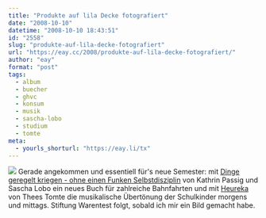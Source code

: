 ```yaml
---
title: "Produkte auf lila Decke fotografiert"
date: "2008-10-10"
datetime: "2008-10-10 18:43:51"
id: "2558"
slug: "produkte-auf-lila-decke-fotografiert"
url: "https://eay.cc/2008/produkte-auf-lila-decke-fotografiert/"
author: "eay"
format: "post"
tags:
  - album
  - buecher
  - ghvc
  - konsum
  - musik
  - sascha-lobo
  - studium
  - tomte
meta:
  - yourls_shorturl: "https://eay.li/tx"
---
```


![](/uploads/2008/dingeundtomte.jpg) Gerade angekommen und essentiell für's neue Semester: mit [Dinge geregelt kriegen - ohne einen Funken Selbstdisziplin](http://www.amazon.de/exec/obidos/ASIN/3871346195/eayznet-21) von Kathrin Passig und Sascha Lobo ein neues Buch für zahlreiche Bahnfahrten und mit [Heureka](http://www.amazon.de/exec/obidos/ASIN/B001EV20R0/eayznet-21) von Thees Tomte die musikalische Übertönung der Schulkinder morgens und mittags. Stiftung Warentest folgt, sobald ich mir ein Bild gemacht habe.
